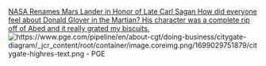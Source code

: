 [NASA Renames Mars Lander in Honor of Late Carl Sagan ](https://www.jpl.nasa.gov/news/nasa-renames-mars-lander-in-honor-of-late-carl-sagan/) [How did everyone feel about Donald Glover in the Martian? His character was a complete rip off of Abed and it really grated my biscuits.](https://www.reddit.com/r/community/comments/125hv8d/how_did_everyone_feel_about_donald_glover_in_the/?rdt=49228)
![https://www.pge.com/pipeline/en/about-cgt/doing-business/citygate-diagram/_jcr_content/root/container/image.coreimg.png/1699029751879/citygate-highres-text.png - PGE](https://www.pge.com/pipeline/en/about-cgt/doing-business/citygate-diagram/_jcr_content/root/container/image.coreimg.png/1699029751879/citygate-highres-text.png)